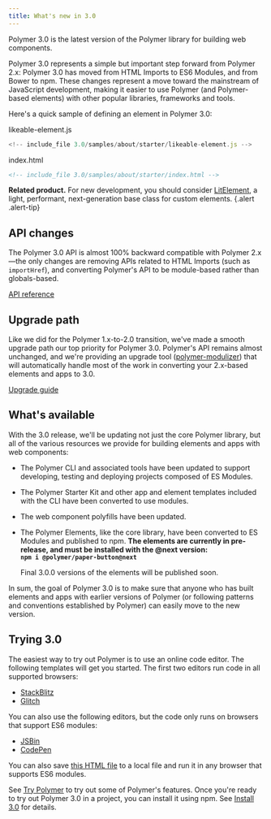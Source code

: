 ```yaml
---
title: What's new in 3.0
---
```


<!-- toc -->

Polymer 3.0 is the latest version of the Polymer library for building web components. 

Polymer 3.0 represents a simple but important step forward from Polymer 2.x: Polymer 3.0 has moved from HTML Imports to ES6 Modules, and from Bower to npm. These changes represent a move toward the mainstream of JavaScript development, making it easier to use Polymer (and Polymer-based elements) with other popular libraries, frameworks and tools.

Here's a quick sample of defining an element in Polymer 3.0:

<demo-tabs selected="0" name="about-starter" editor-open-file="likeable-element.js" project-path="/3.0/samples/about/starter">
  <paper-tab slot="tabs">likeable-element.js</paper-tab>
  <div>

```js
<!-- include_file 3.0/samples/about/starter/likeable-element.js -->
```

  </div>
  <paper-tab slot="tabs">index.html</paper-tab>
  <div>

```html
<!-- include_file 3.0/samples/about/starter/index.html -->
```

  </div>
</demo-tabs>

**Related product.** For new development, you should consider [LitElement](https://github.com/Polymer/lit-element/blob/master/README.md), a light, performant, next-generation base class for custom elements.
{.alert .alert-tip}

## API changes 

The Polymer 3.0 API is almost 100% backward compatible with Polymer 2.x—the only changes are removing APIs related to HTML Imports (such as `importHref`), and converting Polymer's API to be module-based rather than globals-based.

[API reference](/3.0/api/)

## Upgrade path

Like we did for the Polymer 1.x-to-2.0 transition, we've made a smooth upgrade path our top priority for Polymer 3.0. Polymer's API remains almost unchanged, and we're providing an upgrade tool ([polymer-modulizer](https://github.com/Polymer/polymer-modulizer)) that will automatically handle most of the work in converting your 2.x-based elements and apps to 3.0.

[Upgrade guide](upgrade)


## What's available

With the 3.0 release, we'll be updating not just the core Polymer library, but all of the various resources we provide for building elements and apps with web components:

*   The Polymer CLI and associated tools have been updated to support developing, testing and deploying projects composed of ES Modules.
*   The Polymer Starter Kit and other app and element templates included with the CLI have been converted to use modules.
*   The web component polyfills have been updated. 
*   The Polymer Elements, like the core library, have been converted to ES Modules and published to npm. **The elements are currently in pre-release, and must be installed with the @next version: \
`npm i @polymer/paper-button@next`**

    Final 3.0.0 versions of the elements will be published soon.

In sum, the goal of Polymer 3.0 is to make sure that anyone who has built elements and apps with earlier versions of Polymer (or following patterns and conventions established by Polymer) can easily move to the new version.

## Trying 3.0

The easiest way to try out Polymer is to use an online code editor. The following templates will get you started. The first two editors run code in all supported browsers:

*   [StackBlitz](https://stackblitz.com/edit/polymer-element-example?file=index.js)
*   [Glitch](https://glitch.com/edit/#!/polymer-element-example?path=index.html)

You can also use the following editors, but the code only runs on browsers that support ES6 modules:

*   [JSBin](https://jsbin.com/wuxejiz/edit?html,output)
*   [CodePen](https://codepen.io/kevinpschaaf/pen/BxdErp?editors=1000)

You can also save [this HTML file](https://gist.githubusercontent.com/kevinpschaaf/8a5acbea7b25d2bb5e82eeea2b105669/raw/c3a86872f07603e2d0ddae736687e52a5c8c499f/index.html) to a local file and run it in any browser that supports ES6 modules.</span></span>

See [Try Polymer](/3.0/docs/quick-tour) to try out some of Polymer's features.
Once you're ready to try out Polymer 3.0 in a project, you can install it using npm. See [Install 3.0](/3.0/docs/install-3-0) for details.</span>
